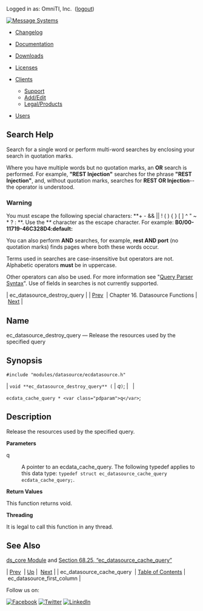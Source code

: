 Logged in as: OmniTI, Inc.  ([logout](https://support.messagesystems.com/logout.php))

[![Message Systems](https://support.messagesystems.com/images/ms-white205.png)](https://support.messagesystems.com/start.php) 

*   [Changelog](https://support.messagesystems.com/start.php?show=changelog)
*   [Documentation](https://support.messagesystems.com/docs/)
*   [Downloads](https://support.messagesystems.com/start.php)

*   [Licenses](https://support.messagesystems.com/license_summary.php)
*   <a href="">Clients</a>
    *   [Support](https://support.messagesystems.com/cs.php)
    *   [Add/Edit](https://support.messagesystems.com/edit_client.php)
    *   [Legal/Products](https://support.messagesystems.com/edit_products.php)
*   [Users](https://support.messagesystems.com/edit_customer.php)

## Search Help

Search for a single word or perform multi-word searches by enclosing your search in quotation marks.

Where you have multiple words but no quotation marks, an **OR** search is performed. For example, **"REST Injection"** searches for the phrase **"REST Injection"**, and, without quotation marks, searches for **REST OR Injection**--the operator is understood.

### Warning

You must escape the following special characters: **+ - && || ! ( ) { } [ ] ^ " ~ * ? : \**. Use the **\** character as the escape character. For example: **B0/00-11719-46C328D4\:default\:**

You can also perform **AND** searches, for example, **rest AND port** (no quotation marks) finds pages where both these words occur.

Terms used in searches are case-insensitive but operators are not. Alphabetic operators **must** be in uppercase.

Other operators can also be used. For more information see "[Query Parser Syntax](https://lucene.apache.org/core/old_versioned_docs/versions/3_0_0/queryparsersyntax.html)". Use of fields in searches is not currently supported.

| ec_datasource_destroy_query |
| [Prev](apis.ec_datasource_cache_query.php)  | Chapter 16. Datasource Functions |  [Next](apis.ec_datasource_first_column.php) |

<a name="apis.ec_datasource_destroy_query"></a>
## Name

ec_datasource_destroy_query — Release the resources used by the specified query

## Synopsis

`#include "modules/datasource/ecdatasource.h"`

| `void **ec_datasource_destroy_query** (` | <var class="pdparam">q</var>`)`; |   |

`ecdata_cache_query * <var class="pdparam">q</var>`;<a name="idp22171952"></a>
## Description

Release the resources used by the specified query.

**Parameters**

<dl class="variablelist">

<dt>q</dt>

<dd>

A pointer to an ecdata_cache_query. The following typedef applies to this data type: `typedef struct ec_datasource_cache_query ecdata_cache_query;`.

</dd>

</dl>

**Return Values**

This function returns void.

**Threading**

It is legal to call this function in any thread.

<a name="idp22178816"></a>
## See Also

[ds_core Module](https://support.messagesystems.com/docs/web-ref/modules.ds_core.php) and [Section 68.25, “ec_datasource_cache_query”](structs.ec_datasource_cache_query.php "68.25. ec_datasource_cache_query")

| [Prev](apis.ec_datasource_cache_query.php)  | [Up](datasource.php) |  [Next](apis.ec_datasource_first_column.php) |
| ec_datasource_cache_query  | [Table of Contents](index.php) |  ec_datasource_first_column |

Follow us on:

[![Facebook](https://support.messagesystems.com/images/icon-facebook.png)](http://www.facebook.com/messagesystems) [![Twitter](https://support.messagesystems.com/images/icon-twitter.png)](http://twitter.com/#!/MessageSystems) [![LinkedIn](https://support.messagesystems.com/images/icon-linkedin.png)](http://www.linkedin.com/company/message-systems)